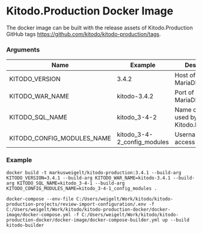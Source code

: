 # Kitodo.Production Docker Image

The docker image can be built with the release assets of Kitodo.Production GitHub tags https://github.com/kitodo/kitodo-production/tags.

### Arguments

| Name | Example | Description
| --- | --- | --- |
| KITODO_VERSION | 3.4.2 | Host of MySQL or MariaDB database |
| KITODO_WAR_NAME | kitodo-3.4.2 | Port of MySQL or MariaDB database |
| KITODO_SQL_NAME | kitodo_3-4-2 | Name of database used by Kitodo.Productions |
| KITODO_CONFIG_MODULES_NAME | kitodo_3-4-2_config_modules | Username to access database |

### Example

```
docker build -t markusweigelt/kitodo-production:3.4.1 --build-arg KITODO_VERSION=3.4.1 --build-arg KITODO_WAR_NAME=kitodo-3.4.1 --build-arg KITODO_SQL_NAME=kitodo_3-4-1 --build-arg KITODO_CONFIG_MODULES_NAME=kitodo_3-4-1_config_modules .
```

```
docker-compose --env-file C:/Users/weigelt/Work/kitodo/kitodo-production-projects/review-import-configuration/.env -f C:/Users/weigelt/Work/kitodo/kitodo-production-docker/docker-image/docker-compose.yml -f C:/Users/weigelt/Work/kitodo/kitodo-production-docker/docker-image/docker-compose-builder.yml up --build kitodo-builder
```